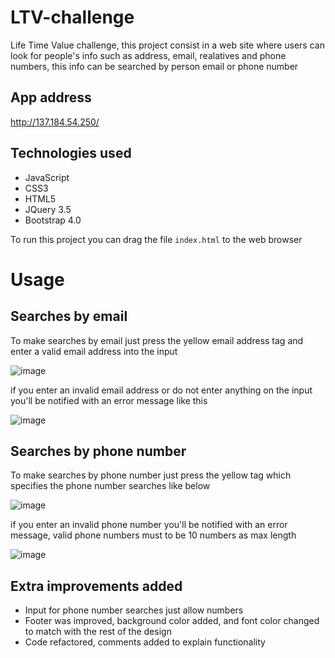 # LTV-challenge
Life Time Value challenge, this project consist in a web site where users can look for people's info such as address, email, realatives and phone numbers, this info can be searched by person email or phone number

## App address
http://137.184.54.250/

## Technologies used
- JavaScript
- CSS3
- HTML5
- JQuery 3.5
- Bootstrap 4.0

To run this project you can drag the file `index.html` to the web browser

# Usage

## Searches by email
To make searches by email just press the yellow email address tag and enter a valid email address into the input

![image](https://user-images.githubusercontent.com/52580104/167521604-56e46d85-74e9-4f39-befb-27b8d9d1fe01.png)

if you enter an invalid email address or do not enter anything on the input you'll be notified with an error message like this

![image](https://user-images.githubusercontent.com/52580104/167520857-3b604372-b2a3-427b-a41a-4b13f18fd8e2.png)

## Searches by phone number
To make searches by phone number just press the yellow tag which specifies the phone number searches like below

![image](https://user-images.githubusercontent.com/52580104/167521519-7cc4899c-8b83-452b-8c1c-8a22c4abf129.png)

if you enter an invalid phone number you'll be notified with an error message, valid phone numbers must to be 10 numbers as max length

![image](https://user-images.githubusercontent.com/52580104/167521998-c890a072-5acd-4764-a8cd-ae4dbfbc7d79.png)

## Extra improvements added

- Input for phone number searches just allow numbers
- Footer was improved, background color added, and font color changed to match with the rest of the design
- Code refactored, comments added to explain functionality
